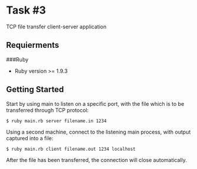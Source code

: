Task #3
=======

TCP file transfer client-server application

Requierments
------------

###Ruby

* Ruby version >= 1.9.3


Getting Started
---------------

Start by using main to listen on a specific port, with the file which is to be transferred through TCP protocol:

    $ ruby main.rb server filename.in 1234

Using a second machine, connect to the listening main process, with output captured into a file:

    $ ruby main.rb client filename.out 1234 localhost

After the file has been transferred, the connection will close automatically.